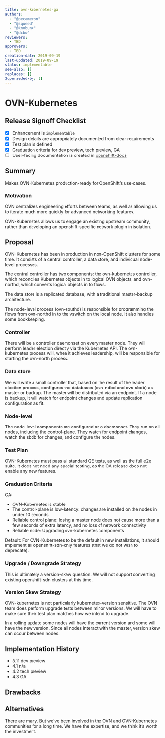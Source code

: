 ```yaml
---
title: ovn-kubernetes-ga
authors:
  - "@pecameron"
  - "@squeed"
  - "@knobunc"
  - "@dcbw"
reviewers:
  - TBD
approvers:
  - TBD
creation-date: 2019-09-19
last-updated: 2019-09-19
status: implementable
see-also: []
replaces: []
Superseded-by: []
---
```


# OVN-Kubernetes

## Release Signoff Checklist
- [X] Enhancement is `implementable`
- [X] Design details are appropriately documented from clear requirements
- [X] Test plan is defined
- [X] Graduation criteria for dev preview, tech preview, GA
- [ ] User-facing documentation is created in [openshift-docs](https://github.com/openshift/openshift-docs/)

## Summary
Makes OVN-Kubernetes production-ready for OpenShift’s use-cases.

### Motivation
OVN centralizes engineering efforts between teams, as well as allowing us
to iterate much more quickly for advanced networking features.

OVN-Kubernetes allows us to engage an existing upstream community, rather
than developing an openshift-specific network plugin in isolation.

## Proposal
OVN-Kubernetes has been in production in non-OpenShift clusters for some
time. It consists of a central controller, a data store, and individual
node-level processes.

The central controller has two components: the ovn-kubernetes controller,
which reconciles Kubernetes objects in to logical OVN objects, and
ovn-northd, which converts logical objects in to flows.

The data store is a replicated database, with a traditional master-backup
architecture.

The node-level process (ovn-southd) is responsible for programming the
flows from ovn-northd in to the vswitch on the local node. It also handles
some bookkeeping.

### Controller
There will be a controller daemonset on every master node. They will
perform leader election directly via the Kubernetes API. The ovn-kubernetes
process will, when it achieves leadership, will be responsible for
starting the ovn-north process.

### Data store
We will write a small controller that, based on the result of the leader
election process, configures the databases (ovn-ndbd and ovn-sbdb) as
master or backup. The master will be distributed via an endpoint. If a
node is backup, it will watch for endpoint changes and update replication
configuration as fit.

### Node-level
The node-level components are configured as a daemonset. They run on all
nodes, including the control-plane. They watch for endpoint changes,
watch the sbdb for changes, and configure the nodes.

### Test Plan
OVN-Kubernetes must pass all standard QE tests, as well as the full e2e
suite. It does not need any special testing, as the GA release does not
enable any new features.

### Graduation Criteria
GA:
- OVN-Kubernetes is stable
- The control-plane is low-latency: changes are installed on the nodes in under 10 seconds
- Reliable control plane: losing a master node does not cause more than a few seconds of extra latency, and no loss of network connectivity
- Reliable node: Upgrading ovn-kubernetes components

Default: For OVN-Kubernetes to be the default in new installations, it
should implement all openshift-sdn-only features (that we do not wish
to deprecate).

### Upgrade / Downgrade Strategy
This is ultimately a version-skew question. We will not support converting
existing openshift-sdn clusters at this time.

### Version Skew Strategy
OVN-kubernetes is not particularly kubernetes-version sensitive. The
OVN team does perform upgrade tests between minor versions. We will have
to make sure their test plan matches how we intend to upgrade.

In a rolling update some nodes will have the current version and some
will have the new version. Since all nodes interact with the master,
version skew can occur between nodes.

## Implementation History
- 3.11 dev preview
- 4.1 n/a
- 4.2 tech preview
- 4.3 GA

## Drawbacks

## Alternatives
There are many. But we’ve been involved in the OVN and OVN-Kubernetes
communities for a long time. We have the expertise, and we think it’s
worth the investment.
